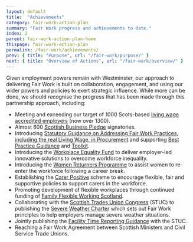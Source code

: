 ```yaml
---
layout: default
title:  "Achievements"
category: fair-work-action-plan
summary: "Fair Work progress and achievements to date."
index: 2
parent: fair-work-action-plan-home
thispage: fair-work-action-plan
permalink: /fair-work/achievements/
prev: { title: "Purpose", url: "/fair-work/purpose/" }
next: { title: "Overview of Actions", url: "/fair-work/overview/" }
---
```


Given employment powers remain with Westminster, our approach to delivering Fair Work is built on collaboration, engagement, and using our wider powers and policies to exert strategic influence.  While more can be done, we should recognise the progress that has been made through this partnership approach, including:

* Meeting and exceeding our target of 1000 Scots-based [living wage accredited employers](https://scottishlivingwage.org/) (now over 1300).
* Almost 600 [Scottish Business Pledge](https://scottishbusinesspledge.scot/) signatories.
* Introducing [Statutory Guidance on Addressing Fair Work Practices, including the real Living Wage, in Procurement](https://www.gov.scot/publications/statutory-guidance-selection-tenderers-award-contracts-addressing-fair-work-practices/) and supporting [Best Practice Guidance](https://beta.gov.scot/publications/addressing-fair-work-practices-including-real-living-wage-procurement-best/) and [Toolkit](https://beta.gov.scot/publications/addressing-fair-work-practices-including-real-living-wage-procurement-best/).
* Introducing the [Workplace Equality Fund](https://www.impactfundingpartners.com/our-funds/workplace-equality-fund) to deliver employer-led innovative solutions to overcome workforce inequality. 
* Introducing the [Women Returners Programme](http://www.employabilityinscotland.com/key-clients/women-and-work/women-returners/) to assist women to re-enter the workforce following a career break.
* Establishing the [Carer Positive](http://www.carerpositive.org/) scheme to encourage flexible, fair and supportive policies to support carers in the workforce.
* Promoting development of flexible workplaces through continued funding of [Family Flexible Working Scotland](https://www.familyfriendlyworkingscotland.org.uk/).
* Collaborating with the [Scottish Trades Union Congress](http://www.stuc.org.uk/) (STUC) to publishing the [Severe Weather Charter](https://www.gov.scot/publications/severe-weather-charter/) which sets out Fair Work principles to help employers manage severe weather situations.
* Jointly publishing the [Facility Time Reporting Guidance](https://www.gov.scot/publications/guidance-facility-time-reporting-public-sector-employers/) with the STUC.
* Reaching a Fair Work Agreement between Scottish Ministers and Civil Service Trade Unions.
